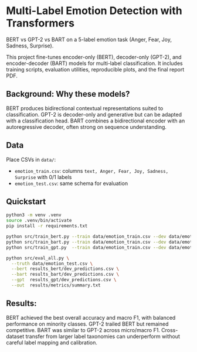 # Multi-Label Emotion Detection with Transformers
BERT vs GPT-2 vs BART on a 5-label emotion task (Anger, Fear, Joy, Sadness, Surprise).

This project fine-tunes encoder-only (BERT), decoder-only (GPT-2), and encoder-decoder (BART) models for multi-label classification. It includes training scripts, evaluation utilities, reproducible plots, and the final report PDF.

## Background: Why these models?
BERT produces bidirectional contextual representations suited to classification. GPT-2 is decoder-only and generative but can be adapted with a classification head. BART combines a bidirectional encoder with an autoregressive decoder, often strong on sequence understanding.

## Data
Place CSVs in `data/`:
- `emotion_train.csv`: columns `text, Anger, Fear, Joy, Sadness, Surprise` with 0/1 labels
- `emotion_test.csv`: same schema for evaluation

## Quickstart
```bash
python3 -m venv .venv
source .venv/bin/activate
pip install -r requirements.txt

python src/train_bert.py --train data/emotion_train.csv --dev data/emotion_test.csv --out results_bert
python src/train_bart.py --train data/emotion_train.csv --dev data/emotion_test.csv --out results_bart
python src/train_gpt.py  --train data/emotion_train.csv --dev data/emotion_test.csv --out results_gpt

python src/eval_all.py \
  --truth data/emotion_test.csv \
  --bert results_bert/dev_predictions.csv \
  --bart results_bart/dev_predictions.csv \
  --gpt  results_gpt/dev_predictions.csv \
  --out  results/metrics/summary.txt
```
## Results:

BERT achieved the best overall accuracy and macro F1, with balanced performance on minority classes. GPT-2 trailed BERT but remained competitive. BART was similar to GPT-2 across micro/macro F1. Cross-dataset transfer from larger label taxonomies can underperform without careful label mapping and calibration.


